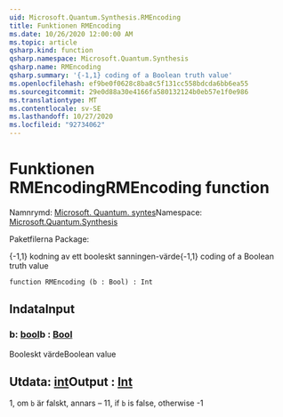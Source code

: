 ```yaml
---
uid: Microsoft.Quantum.Synthesis.RMEncoding
title: Funktionen RMEncoding
ms.date: 10/26/2020 12:00:00 AM
ms.topic: article
qsharp.kind: function
qsharp.namespace: Microsoft.Quantum.Synthesis
qsharp.name: RMEncoding
qsharp.summary: '{-1,1} coding of a Boolean truth value'
ms.openlocfilehash: ef9be0f0628c8ba8c5f131cc558bdcda6bb6ea55
ms.sourcegitcommit: 29e0d88a30e4166fa580132124b0eb57e1f0e986
ms.translationtype: MT
ms.contentlocale: sv-SE
ms.lasthandoff: 10/27/2020
ms.locfileid: "92734062"
---
```

# <a name="rmencoding-function"></a><span data-ttu-id="e11d7-102">Funktionen RMEncoding</span><span class="sxs-lookup"><span data-stu-id="e11d7-102">RMEncoding function</span></span>

<span data-ttu-id="e11d7-103">Namnrymd: [Microsoft. Quantum. syntes](xref:Microsoft.Quantum.Synthesis)</span><span class="sxs-lookup"><span data-stu-id="e11d7-103">Namespace: [Microsoft.Quantum.Synthesis](xref:Microsoft.Quantum.Synthesis)</span></span>

<span data-ttu-id="e11d7-104">Paketfilerna [](https://nuget.org/packages/)</span><span class="sxs-lookup"><span data-stu-id="e11d7-104">Package: [](https://nuget.org/packages/)</span></span>


<span data-ttu-id="e11d7-105">{-1,1} kodning av ett booleskt sanningen-värde</span><span class="sxs-lookup"><span data-stu-id="e11d7-105">{-1,1} coding of a Boolean truth value</span></span>

```qsharp
function RMEncoding (b : Bool) : Int
```


## <a name="input"></a><span data-ttu-id="e11d7-106">Indata</span><span class="sxs-lookup"><span data-stu-id="e11d7-106">Input</span></span>

### <a name="b--bool"></a><span data-ttu-id="e11d7-107">b: [bool](xref:microsoft.quantum.lang-ref.bool)</span><span class="sxs-lookup"><span data-stu-id="e11d7-107">b : [Bool](xref:microsoft.quantum.lang-ref.bool)</span></span>

<span data-ttu-id="e11d7-108">Booleskt värde</span><span class="sxs-lookup"><span data-stu-id="e11d7-108">Boolean value</span></span>



## <a name="output--int"></a><span data-ttu-id="e11d7-109">Utdata: [int](xref:microsoft.quantum.lang-ref.int)</span><span class="sxs-lookup"><span data-stu-id="e11d7-109">Output : [Int](xref:microsoft.quantum.lang-ref.int)</span></span>

<span data-ttu-id="e11d7-110">1, om `b` är falskt, annars – 1</span><span class="sxs-lookup"><span data-stu-id="e11d7-110">1, if `b` is false, otherwise -1</span></span>